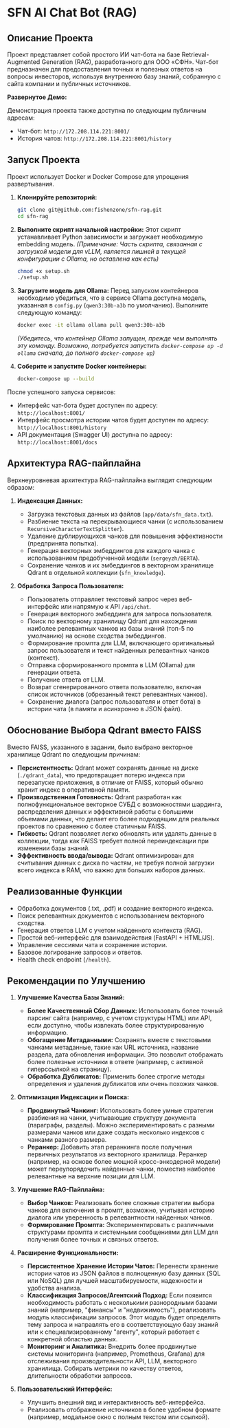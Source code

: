 # SFN AI Chat Bot (RAG)

## Описание Проекта

Проект представляет собой простого ИИ чат-бота на базе Retrieval-Augmented Generation (RAG), разработанного для ООО «СФН». Чат-бот предназначен для предоставления точных и полезных ответов на вопросы инвесторов, используя внутреннюю базу знаний, собранную с сайта компании и публичных источников.


**Развернутое Демо:**

Демонстрация проекта также доступна по следующим публичным адресам:

* Чат-бот: `http://172.208.114.221:8001/`
* История чатов: `http://172.208.114.221:8001/history`


## Запуск Проекта

Проект использует Docker и Docker Compose для упрощения развертывания.

1.  **Клонируйте репозиторий:**
    ```bash
    git clone git@github.com:fishenzone/sfn-rag.git
    cd sfn-rag
    ```

2.  **Выполните скрипт начальной настройки:**
    Этот скрипт устанавливает Python зависимости и загружает необходимую embedding модель.
    *(Примечание: Часть скрипта, связанная с загрузкой модели для vLLM, является лишней в текущей конфигурации с Ollama, но оставлена как есть)*

    ```bash
    chmod +x setup.sh
    ./setup.sh
    ```

3.  **Загрузите модель для Ollama:**
    Перед запуском контейнеров необходимо убедиться, что в сервисе Ollama доступна модель, указанная в `config.py` (`qwen3:30b-a3b` по умолчанию). Выполните следующую команду:

    ```bash
    docker exec -it ollama ollama pull qwen3:30b-a3b
    ```
    *(Убедитесь, что контейнер Ollama запущен, прежде чем выполнять эту команду. Возможно, потребуется запустить `docker-compose up -d ollama` сначала, до полного `docker-compose up`)*

4.  **Соберите и запустите Docker контейнеры:**

    ```bash
    docker-compose up --build
    ```

После успешного запуска сервисов:

* Интерфейс чат-бота будет доступен по адресу: `http://localhost:8001/`
* Интерфейс просмотра истории чатов будет доступен по адресу: `http://localhost:8001/history`
* API документация (Swagger UI) доступна по адресу: `http://localhost:8001/docs`

## Архитектура RAG-пайплайна

Верхнеуровневая архитектура RAG-пайплайна выглядит следующим образом:

1.  **Индексация Данных:**
    * Загрузка текстовых данных из файлов (`app/data/sfn_data.txt`).
    * Разбиение текста на перекрывающиеся чанки (с использованием `RecursiveCharacterTextSplitter`).
    * Удаление дублирующихся чанков для повышения эффективности (предпринята попытка).
    * Генерация векторных эмбеддингов для каждого чанка с использованием предобученной модели (`sergeyzh/BERTA`).
    * Сохранение чанков и их эмбеддингов в векторном хранилище Qdrant в отдельной коллекции (`sfn_knowledge`).

2.  **Обработка Запроса Пользователя:**
    * Пользователь отправляет текстовый запрос через веб-интерфейс или напрямую к API `/api/chat`.
    * Генерация векторного эмбеддинга для запроса пользователя.
    * Поиск по векторному хранилищу Qdrant для нахождения наиболее релевантных чанков из базы знаний (топ-5 по умолчанию) на основе сходства эмбеддингов.
    * Формирование промпта для LLM, включающего оригинальный запрос пользователя и текст найденных релевантных чанков (контекст).
    * Отправка сформированного промпта в LLM (Ollama) для генерации ответа.
    * Получение ответа от LLM.
    * Возврат сгенерированного ответа пользователю, включая список источников (обрезанный текст релевантных чанков).
    * Сохранение диалога (запрос пользователя и ответ бота) в истории чата (в памяти и асинхронно в JSON файл).

## Обоснование Выбора Qdrant вместо FAISS

Вместо FAISS, указанного в задании, было выбрано векторное хранилище Qdrant по следующим причинам:

* **Персистентность:** Qdrant может сохранять данные на диске (`./qdrant_data`), что предотвращает потерю индекса при перезапуске приложения, в отличие от FAISS, который обычно хранит индекс в оперативной памяти.
* **Производственная Готовность:** Qdrant разработан как полнофункциональное векторное СУБД с возможностями шардинга, распределения данных и эффективной работы с большими объемами данных, что делает его более подходящим для реальных проектов по сравнению с более статичным FAISS.
* **Гибкость:** Qdrant позволяет легко обновлять или удалять данные в коллекции, тогда как FAISS требует полной переиндексации при изменении базы знаний.
* **Эффективность ввода/вывода:** Qdrant оптимизирован для считывания данных с диска по частям, не требуя полной загрузки всего индекса в RAM, что важно для больших наборов данных.

## Реализованные Функции

* Обработка документов (.txt, .pdf) и создание векторного индекса.
* Поиск релевантных документов с использованием векторного сходства.
* Генерация ответов LLM с учетом найденного контекста (RAG).
* Простой веб-интерфейс для взаимодействия (FastAPI + HTML/JS).
* Управление сессиями чата и сохранение истории.
* Базовое логирование запросов и ответов.
* Health check endpoint (`/health`).

## Рекомендации по Улучшению

1.  **Улучшение Качества Базы Знаний:**
    * **Более Качественный Сбор Данных:** Использовать более точный парсинг сайта (например, с учетом структуры HTML) или API, если доступно, чтобы извлекать более структурированную информацию.
    * **Обогащение Метаданными:** Сохранять вместе с текстовыми чанками метаданные, такие как URL источника, название раздела, дата обновления информации. Это позволит отображать более полезные источники в ответе (например, с активной гиперссылкой на страницу).
    * **Обработка Дубликатов:** Применить более строгие методы определения и удаления дубликатов или очень похожих чанков.

2.  **Оптимизация Индексации и Поиска:**
    * **Продвинутый Чанкинг:** Использовать более умные стратегии разбиения на чанки, учитывающие структуру документа (параграфы, разделы). Можно экспериментировать с разными размерами чанков или даже создать несколько индексов с чанками разного размера.
    * **Реранкер:** Добавить этап реранкинга после получения первичных результатов из векторного хранилища. Реранкер (например, на основе более мощной кросс-энкодерной модели) может переупорядочить найденные чанки, поместив наиболее релевантные на верхние позиции для LLM.

3.  **Улучшение RAG-Пайплайна:**
    * **Выбор Чанков:** Реализовать более сложные стратегии выбора чанков для включения в промпт, возможно, учитывая историю диалога или уверенность в релевантности найденных чанков.
    * **Формирование Промпта:** Экспериментировать с различными структурами промпта и системными сообщениями для LLM для получения более точных и связных ответов.

4.  **Расширение Функциональности:**
    * **Персистентное Хранение Истории Чатов:** Перенести хранение истории чатов из JSON файлов в полноценную базу данных (SQL или NoSQL) для лучшей масштабируемости, надежности и удобства анализа.
    * **Классификация Запросов/Агентский Подход:** Если появится необходимость работать с несколькими разнородными базами знаний (например, "финансы" и "недвижимость"), реализовать модуль классификации запросов. Этот модуль будет определять тему запроса и направлять его в соответствующую базу знаний или к специализированному "агенту", который работает с конкретной областью данных.
    * **Мониторинг и Аналитика:** Внедрить более продвинутые системы мониторинга (например, Prometheus, Grafana) для отслеживания производительности API, LLM, векторного хранилища. Собирать метрики по качеству ответов, длительности обработки запросов.

5.  **Пользовательский Интерфейс:**
    * Улучшить внешний вид и интерактивность веб-интерфейса.
    * Реализовать отображение источников в более удобном формате (например, модальное окно с полным текстом или ссылкой).
